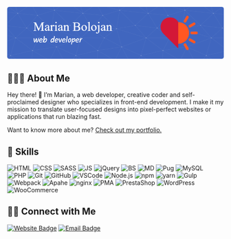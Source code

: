 [![Adorade's GitHub Banner](./assets/github-header-image.png)](https://adorade.ro)

## 👨🏻‍💻 About Me

Hey there! 👋 I’m Marian, a web developer, creative coder and self-proclaimed designer who specializes in front-end development. I make it my mission to translate user-focused designs into pixel-perfect websites or applications that run blazing fast.

Want to know more about me? [Check out my portfolio.](https://adorade.ro/)

## 💼 Skills

![HTML](https://img.shields.io/badge/HTML-E34F26?style=for-the-badge&logo=html5&logoColor=white)
![CSS](https://img.shields.io/badge/CSS-1572B6?style=for-the-badge&logo=CSS3&logoColor=white)
![SASS](https://img.shields.io/badge/SASS-CC6699?style=for-the-badge&logo=sass&logoColor=white)
![JS](https://img.shields.io/badge/JS-F7DF1E?style=for-the-badge&logo=javascript&logoColor=black)
![jQuery](https://img.shields.io/badge/jQuery-0769AD?style=for-the-badge&logo=jquery&logoColor=white)
![BS](https://img.shields.io/badge/Bootstrap-7952B3?style=for-the-badge&logo=bootstrap&logoColor=white)
![MD](https://img.shields.io/badge/Markdown-000000?style=for-the-badge&logo=markdown&logoColor=white)
![Pug](https://img.shields.io/badge/Pug-A86454?style=for-the-badge&logo=pug&logoColor=white)
![MySQL](https://img.shields.io/badge/MySQL-4479A1?style=for-the-badge&logo=MySQL&logoColor=white)
![PHP](https://img.shields.io/badge/PHP-777BB4?style=for-the-badge&logo=PHP&logoColor=white)
![Git](https://img.shields.io/badge/Git-F05032?style=for-the-badge&logo=Git&logoColor=white)
![GitHub](https://img.shields.io/badge/GitHub-181717?style=for-the-badge&logo=GitHub&logoColor=white)
![VSCode](https://img.shields.io/badge/VS%20Code-007ACC?style=for-the-badge&logo=visual-studio-code&logoColor=white)
![Node.js](https://img.shields.io/badge/Node.js-339933?style=for-the-badge&logo=node.js&logoColor=white)
![npm](https://img.shields.io/badge/npm-cc3534?style=for-the-badge&logo=npm&logoColor=white)
![yarn](https://img.shields.io/badge/yarn-2C8EBB?style=for-the-badge&logo=yarn&logoColor=white)
![Gulp](https://img.shields.io/badge/Gulp-CF4647?style=for-the-badge&logo=gulp&logoColor=white)
![Webpack](https://img.shields.io/badge/WebPack-8DD6F9?style=for-the-badge&logo=webpack&logoColor=black)
![Apahe](https://img.shields.io/badge/Apache-D22128?style=for-the-badge&logo=apache&logoColor=white)
![nginx](https://img.shields.io/badge/nginx-009639?style=for-the-badge&logo=nginx&logoColor=white)
![PMA](https://img.shields.io/badge/phpMyAdmin-6C78AF?style=for-the-badge&logo=phpMyAdmin&logoColor=white)
![PrestaShop](https://img.shields.io/badge/PrestaShop-DF0067?style=for-the-badge&logo=prestashop&logoColor=white)
![WordPress](https://img.shields.io/badge/WordPress-21759B?style=for-the-badge&logo=wordpress&logoColor=white)
![WooCommerce](https://img.shields.io/badge/WooCommerce-96588A?style=for-the-badge&logo=woo&logoColor=white)

<!-- ## 📈 GitHub Stats

[![Adorade's GitHub stats](https://github-readme-stats.vercel.app/api?username=adorade&show_icons=true&theme=radical)](https://github.com/adorade)  
[![Top Langs](https://github-readme-stats.vercel.app/api/top-langs/?username=adorade&theme=radical&layout=compact)](https://github.com/adorade) -->

## 🤝🏻 Connect with Me

[![Website Badge](https://img.shields.io/badge/adorade.ro-ff5722?style=for-the-badge&logo=google-chrome&logoColor=white)](https://adorade.ro)
[![Email Badge](https://img.shields.io/badge/email-6001D2?style=for-the-badge&logo=outlook&logoColor=white)](mailto:adorade@outlook.com)
